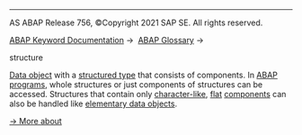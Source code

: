   

* * *

AS ABAP Release 756, ©Copyright 2021 SAP SE. All rights reserved.

[ABAP Keyword Documentation](javascript:call_link\('abenabap.htm'\)) →  [ABAP Glossary](javascript:call_link\('abenabap_glossary.htm'\)) → 

structure

[Data object](javascript:call_link\('abendata_object_glosry.htm'\) "Glossary Entry") with a [structured type](javascript:call_link\('abenstructured_type_glosry.htm'\) "Glossary Entry") that consists of components. In [ABAP programs](javascript:call_link\('abenabap_program_glosry.htm'\) "Glossary Entry"), whole structures or just components of structures can be accessed. Structures that contain only [character-like](javascript:call_link\('abencharlike_data_object_glosry.htm'\) "Glossary Entry"), [flat](javascript:call_link\('abenflat_glosry.htm'\) "Glossary Entry") [components](javascript:call_link\('abencomponent_glosry.htm'\) "Glossary Entry") can also be handled like [elementary data objects](javascript:call_link\('abenelementary_data_object_glosry.htm'\) "Glossary Entry").

[→ More about](javascript:call_link\('abendata_objects_structure.htm'\))